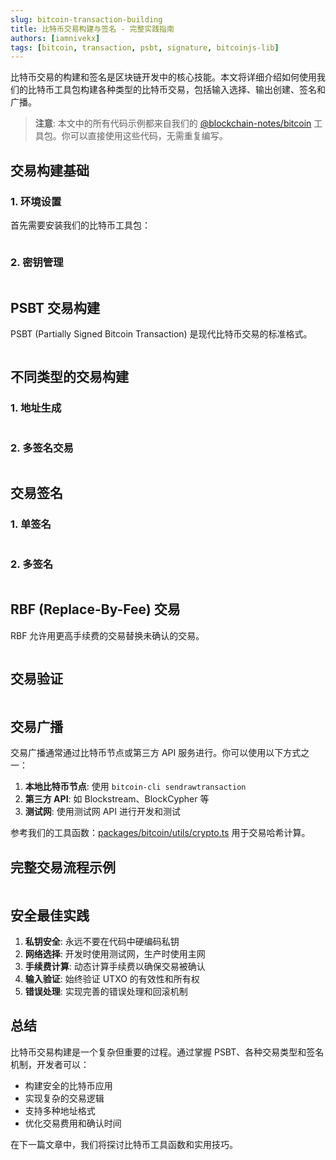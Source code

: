 ```yaml
---
slug: bitcoin-transaction-building
title: 比特币交易构建与签名 - 完整实践指南
authors: [iamnivekx]
tags: [bitcoin, transaction, psbt, signature, bitcoinjs-lib]
---
```


比特币交易的构建和签名是区块链开发中的核心技能。本文将详细介绍如何使用我们的比特币工具包构建各种类型的比特币交易，包括输入选择、输出创建、签名和广播。

> **注意**: 本文中的所有代码示例都来自我们的 [@blockchain-notes/bitcoin](https://github.com/your-repo/packages/bitcoin) 工具包。你可以直接使用这些代码，无需重复编写。

<!-- truncate -->

## 交易构建基础

### 1. 环境设置

首先需要安装我们的比特币工具包：

```ts file=<rootDir>/src/components/Highlight.js#L3- showLineNumbers

```

### 2. 密钥管理

```ts file=<rootDir>/src/components/Highlight.js#L3- showLineNumbers

```

## PSBT 交易构建

PSBT (Partially Signed Bitcoin Transaction) 是现代比特币交易的标准格式。

```ts file=<rootDir>/src/components/Highlight.js#L3- showLineNumbers

```

## 不同类型的交易构建

### 1. 地址生成

```ts file=<rootDir>/src/components/Highlight.js#L3- showLineNumbers

```

### 2. 多签名交易

```ts file=<rootDir>/src/components/Highlight.js#L3- showLineNumbers

```

## 交易签名

### 1. 单签名

```ts file=<rootDir>/src/components/Highlight.js#L3- showLineNumbers

```

### 2. 多签名

```ts file=<rootDir>/src/components/Highlight.js#L3- showLineNumbers

```

## RBF (Replace-By-Fee) 交易

RBF 允许用更高手续费的交易替换未确认的交易。

```ts file=<rootDir>/src/components/Highlight.js#L3- showLineNumbers

```

## 交易验证

```ts file=<rootDir>/src/components/Highlight.js#L3- showLineNumbers

```

## 交易广播

交易广播通常通过比特币节点或第三方 API 服务进行。你可以使用以下方式之一：

1. **本地比特币节点**: 使用 `bitcoin-cli sendrawtransaction`
2. **第三方 API**: 如 Blockstream、BlockCypher 等
3. **测试网**: 使用测试网 API 进行开发和测试

参考我们的工具函数：[packages/bitcoin/utils/crypto.ts](https://github.com/your-repo/packages/bitcoin/utils/crypto.ts) 用于交易哈希计算。

## 完整交易流程示例

```ts file=<rootDir>/src/components/Highlight.js#L3- showLineNumbers

```

## 安全最佳实践

1. **私钥安全**: 永远不要在代码中硬编码私钥
2. **网络选择**: 开发时使用测试网，生产时使用主网
3. **手续费计算**: 动态计算手续费以确保交易被确认
4. **输入验证**: 始终验证 UTXO 的有效性和所有权
5. **错误处理**: 实现完善的错误处理和回滚机制

## 总结

比特币交易构建是一个复杂但重要的过程。通过掌握 PSBT、各种交易类型和签名机制，开发者可以：

- 构建安全的比特币应用
- 实现复杂的交易逻辑
- 支持多种地址格式
- 优化交易费用和确认时间

在下一篇文章中，我们将探讨比特币工具函数和实用技巧。
